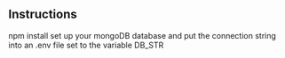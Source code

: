 <!-- #100Devs Simple Express App Submission

### Goal: Make Your Own CRUD APP and Push To Heroku

### How to submit your code for review:

- Fork and clone this repo
- Create a new branch called answer
- Checkout answer branch
- Push to your fork
- Issue a pull request
- Your pull request description should contain the following:
  - (1 to 5 no 3) I completed the challenge
  - (1 to 5 no 3) I feel good about my code
  - Anything specific on which you want feedback!

Example:
```
I completed the challenge: 5
I feel good about my code: 4
I'm not sure if my constructors are setup cleanly...
``` -->

## **Instructions**
npm install
set up your mongoDB database and put the connection string into an .env file set to the variable DB_STR


<!-- I completed the challenge: 4
I feel good about my code: 5

I just need to add an edit function to complete the full CRUD.  Will be working more on it and may possibly be complete by the time it is viewed!  If it is full CRUD at viewing then my 4 would also be a 5.  I feel really good about the code as I learned a lot while making this application like deleting the correct document in mongoDB based off of the id instead of the name! 

https://take-notes-codebymatthew.herokuapp.com/ -->
